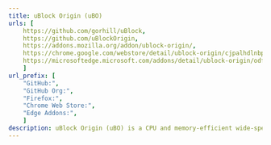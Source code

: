 ```yaml
---
title: uBlock Origin (uBO)
urls: [
    https://github.com/gorhill/uBlock, 
    https://github.com/uBlockOrigin,
    https://addons.mozilla.org/addon/ublock-origin/, 
    https://chrome.google.com/webstore/detail/ublock-origin/cjpalhdlnbpafiamejdnhcphjbkeiagm,
    https://microsoftedge.microsoft.com/addons/detail/ublock-origin/odfafepnkmbhccpbejgmiehpchacaeak
    ]
url_prefix: [
    "GitHub:", 
    "GitHub Org:", 
    "Firefox:", 
    "Chrome Web Store:",
    "Edge Addons:",
    ]
description: uBlock Origin (uBO) is a CPU and memory-efficient wide-spectrum content blocker for Chromium and Firefox. It blocks ads, trackers, coin miners, popups, annoying anti-blockers, malware sites, etc.
---
```

